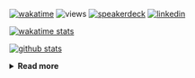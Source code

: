 [![wakatime](https://wakatime.com/badge/user/ddf27f94-292a-4343-b7eb-1143a4c6cf87.svg)](https://wakatime.com/@ddf27f94-292a-4343-b7eb-1143a4c6cf87)
![views](https://komarev.com/ghpvc/?username=chck&color=blueviolet)
[![speakerdeck](https://img.shields.io/badge/Speaker_Deck-chck-8a2be2?style=flat-square&logo=speaker-deck)](https://speakerdeck.com/chck)
[![linkedin](https://img.shields.io/badge/LinkedIn-chck-8a2be2?style=flat-square&logo=linkedin)](https://www.linkedin.com/in/chck/)

[![wakatime stats](https://github-readme-stats-nine-umber-51.vercel.app/api/wakatime?username=chck&layout=compact&count_private=true&hide_title=true&hide=Other&theme=buefy&langs_count=14)](https://wakatime.com/@chck?rank=me)

[![github stats](https://github-readme-stats-nine-umber-51.vercel.app/api?username=chck&count_private=true&show_icons=true&hide_title=true&theme=buefy)](https://github.com/anuraghazra/github-readme-stats)

<details>
  <summary><b>Read more</b></summary>
  <br>

  <!--START_SECTION:waka-->
**🐱 My GitHub Data** 

> 📦 126.6 kB Used in GitHub's Storage 
 > 
> 🏆 572 Contributions in the Year 2025
 > 
> 💼 Opted to Hire
 > 
> 📜 133 Public Repositories 
 > 
> 🔑 24 Private Repositories 
 > 
**I'm a Night 🦉** 

```text
🌞 Morning                1449 commits        ████░░░░░░░░░░░░░░░░░░░░░   17.97 % 
🌆 Daytime                2408 commits        ███████░░░░░░░░░░░░░░░░░░   29.86 % 
🌃 Evening                2242 commits        ███████░░░░░░░░░░░░░░░░░░   27.81 % 
🌙 Night                  1964 commits        ██████░░░░░░░░░░░░░░░░░░░   24.36 % 
```
📅 **I'm Most Productive on Thursday** 

```text
Monday                   1437 commits        ████░░░░░░░░░░░░░░░░░░░░░   17.82 % 
Tuesday                  1236 commits        ████░░░░░░░░░░░░░░░░░░░░░   15.33 % 
Wednesday                1522 commits        █████░░░░░░░░░░░░░░░░░░░░   18.88 % 
Thursday                 1698 commits        █████░░░░░░░░░░░░░░░░░░░░   21.06 % 
Friday                   947 commits         ███░░░░░░░░░░░░░░░░░░░░░░   11.75 % 
Saturday                 520 commits         ██░░░░░░░░░░░░░░░░░░░░░░░   06.45 % 
Sunday                   703 commits         ██░░░░░░░░░░░░░░░░░░░░░░░   08.72 % 
```


📊 **This Week I Spent My Time On** 

```text
💬 Programming Languages: 
Other                    17 hrs 34 mins      ████████████████░░░░░░░░░   65.32 % 
Markdown                 2 hrs 53 mins       ███░░░░░░░░░░░░░░░░░░░░░░   10.75 % 
Python                   2 hrs 2 mins        ██░░░░░░░░░░░░░░░░░░░░░░░   07.57 % 
TOML                     1 hr 44 mins        ██░░░░░░░░░░░░░░░░░░░░░░░   06.50 % 
TypeScript               1 hr 2 mins         █░░░░░░░░░░░░░░░░░░░░░░░░   03.86 % 

🔥 Editors: 
Chrome                   22 hrs 2 mins       ████████████████████░░░░░   81.95 % 
PyCharm                  3 hrs 27 mins       ███░░░░░░░░░░░░░░░░░░░░░░   12.83 % 
Neovim                   33 mins             █░░░░░░░░░░░░░░░░░░░░░░░░   02.07 % 
Obsidian                 28 mins             ░░░░░░░░░░░░░░░░░░░░░░░░░   01.78 % 
Zed                      22 mins             ░░░░░░░░░░░░░░░░░░░░░░░░░   01.38 % 
```

**I Mostly Code in Python** 

```text
Python                   48 repos            █████████░░░░░░░░░░░░░░░░   34.29 % 
Jupyter Notebook         19 repos            ███░░░░░░░░░░░░░░░░░░░░░░   13.57 % 
Ruby                     11 repos            ██░░░░░░░░░░░░░░░░░░░░░░░   07.86 % 
TypeScript               6 repos             █░░░░░░░░░░░░░░░░░░░░░░░░   04.29 % 
HCL                      5 repos             █░░░░░░░░░░░░░░░░░░░░░░░░   03.57 % 
```



**Timeline**

![Lines of Code chart](https://raw.githubusercontent.com/chck/chck/main/assets/bar_graph.png)


 Last Updated on 2025-07-01 02:33 UTC
<!--END_SECTION:waka-->
</details>

